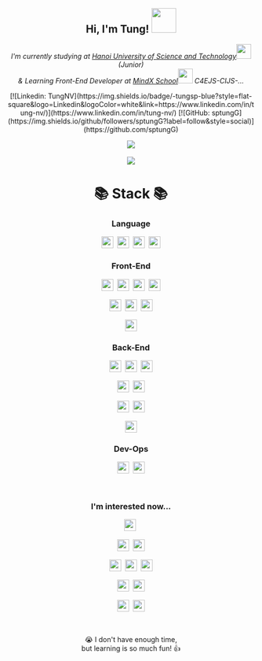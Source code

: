<h2 align="center"> Hi, I'm Tung! <img src="https://media.giphy.com/media/mGcNjsfWAjY5AEZNw6/giphy.gif" width="50"></h2>

<p align="center"><em>I'm currently studying at <a href="https://soict.hust.edu.vn/gioi-thieu">Hanoi University of Science and Technology</a><img src="https://media.giphy.com/media/fYSnHlufseco8Fh93Z/giphy.gif" width="30"> (Junior)
</br>& Learning Front-End Developer at <a href="https://mindx.edu.vn/">MindX School</a><img src="https://media.giphy.com/media/WUlplcMpOCEmTGBtBW/giphy.gif" width="30"> C4EJS-CIJS-... 
</em></p>
<p align="center">
[![Linkedin: TungNV](https://img.shields.io/badge/-tungsp-blue?style=flat-square&logo=Linkedin&logoColor=white&link=https://www.linkedin.com/in/tung-nv/)](https://www.linkedin.com/in/tung-nv/)
[![GitHub: sptungG](https://img.shields.io/github/followers/sptungG?label=follow&style=social)](https://github.com/sptungG)
</p>
<p align="center">
<img src="https://github-readme-stats.vercel.app/api?username=sptungG&&show_icons=true&title_color=00adb5&icon_color=00adb5&text_color=eeeeee&bg_color=151515&count_private=true" /><br/><br/>
  <img src="https://hits.seeyoufarm.com/api/count/incr/badge.svg?url=https%3A%2F%2Fgithub.com%2FsptungG&count_bg=%2379C83D&title_bg=%23555555&icon=github.svg&icon_color=%23E7E7E7&title=visits%F0%9F%91%8B&edge_flat=false"/>
</p>


<h1 align="center">📚 Stack 📚</h1>

<h3 align="center">Language</h3>

<p align="center">
  <img src="https://img.shields.io/badge/Javascript-323330?style=flat-square&logo=JavaScript&logoColor=f0db4f" height="24" />&nbsp
  <img src="https://img.shields.io/badge/TypeScript-3178c6?style=flat-square&logo=TypeScript&logoColor=ebebeb" height="24" />&nbsp 
  <img src="https://img.shields.io/badge/Python-306998?style=flat-square&logo=Python&logoColor=ebebeb" height="24" />&nbsp
  <img src="https://img.shields.io/badge/C++-ebebeb?style=flat-square&logo=c%2B%2B&logoColor=608cc1" height="24" />
</p>


<h3 align="center">Front-End</h3>

<p align="center">
  <img src="https://img.shields.io/badge/HTML5-f06529?style=flat-square&logo=HTML5&logoColor=ebebeb" height="24" />&nbsp
  <img src="https://img.shields.io/badge/CSS3-1572b6?style=flat-square&logo=CSS3&logoColor=ebebeb" height="24" />&nbsp
  <img src="https://img.shields.io/badge/Sass-cc6699?style=flat-square&logo=Sass&logoColor=ebebeb" height="24" />&nbsp
  <img src="https://img.shields.io/badge/Pug-a86454?style=flat-square&logo=Pug&logoColor=ebebeb" height="24" /> 
</p>

<p align="center">
  <img src="https://img.shields.io/badge/Gulp-cf4647?style=flat-square&logo=Gulp&logoColor=ebebeb" height="24" />&nbsp 
  <img src="https://img.shields.io/badge/Webpack-1d78c1?style=flat-square&logo=Webpack&logoColor=ebebeb" height="24" />&nbsp 
  <img src="https://img.shields.io/badge/Babel-f7d100?style=flat-square&logo=Babel&logoColor=black" height="24" />
</p>

<p align="center">
  <img src="https://img.shields.io/badge/React-61abcb?style=flat-square&logo=React&logoColor=ebebeb" height="24" />
</p>
  
<h3 align="center">Back-End</h3>

<p align="center">
  <img src="https://img.shields.io/badge/Node.js-339933?style=flat-square&logo=Node.js&logoColor=ebebeb" height="24" />&nbsp
  <img src="https://img.shields.io/badge/Express-323330?style=flat-square&logo=Express&logoColor=ebebeb" height="24" />&nbsp
  <img src="https://img.shields.io/badge/Socket.io-010101?style=flat-square&logo=Socket.io&logoColor=ebebeb" height="24" /> 
</p>

<p align="center">
  <img src="https://img.shields.io/badge/Flask-232323?style=flat-square&logo=Flask&logoColor=ebebeb" height="24" />&nbsp
  <img src="https://img.shields.io/badge/Django-092E20?style=flat-square&logo=Django&logoColor=ebebeb" height="24" />
</p>

<p align="center">
  <img src="https://img.shields.io/badge/MySQL-4479a1?style=flat-square&logo=MySQL&logoColor=ebebeb" height="24" />&nbsp
  <img src="https://img.shields.io/badge/MongoDB-47A248?style=flat-square&logo=MongoDB&logoColor=ebebeb" height="24" />
</p>

<p align="center">
  <img src="https://img.shields.io/badge/Firebase-049ae6?style=flat-square&logo=Firebase&logoColor=ffca28" height="24" />
</p>

<h3 align="center">Dev-Ops</h3>

<p align="center">
  <img src="https://img.shields.io/badge/AWS-232f3e?style=flat-square&logo=Amazon%20AWS&logoColor=ebebeb" height="24" />&nbsp
  <img src="https://img.shields.io/badge/Heroku-430098?style=flat-square&logo=Heroku&logoColor=ebebeb" height="24" />
</p>

<br />

<h3 align="center">I'm interested now...</h3>

<p align="center">
  <img src="https://img.shields.io/badge/Redux-764abc?style=flat-square&logo=Redux&logoColor=ebebeb" height="24" />&nbsp
</p>

<p align="center">
  <img src="https://img.shields.io/badge/Angular-dd0031?style=flat-square&logo=Angular&logoColor=ebebeb" height="24" />&nbsp
  <img src="https://img.shields.io/badge/React Native-61abcb?style=flat-square&logo=React&logoColor=ebebeb" height="24" />
</p>

<p align="center">
  <img src="https://img.shields.io/badge/Jest-c21325?style=flat-square&logo=Jest&logoColor=ebebeb" height="24" />&nbsp
  <img src="https://img.shields.io/badge/Next.js-black?style=flat-square&logo=Next.js&logoColor=ebebeb" height="24" />&nbsp
  <img src="https://img.shields.io/badge/Nest.js-e02342?style=flat-square&logo=NestJS&logoColor=ebebeb" height="24" />
</p>

<p align="center">
  <img src="https://img.shields.io/badge/Tailwind CSS-38b2ac?style=flat-square&logo=Tailwind%20CSS&logoColor=ebebeb" height="24" />&nbsp
  <img src="https://img.shields.io/badge/Bootstrap-7952b3?style=flat-square&logo=Bootstrap&logoColor=ebebeb" height="24" />
</p>

<p align="center">
  <img src="https://img.shields.io/badge/GraphQL-e10098?style=flat-square&logo=GraphQL&logoColor=ebebeb" height="24" />&nbsp
  <img src="https://img.shields.io/badge/Apollo-311c87?style=flat-square&logo=Apollo%20GraphQL&logoColor=ebebeb" height="24" />
</p>

<br />

<p align="center">
  😭 I don't have enough time,
  <br />
  but learning is so much fun! 👍
</p>

<br />



